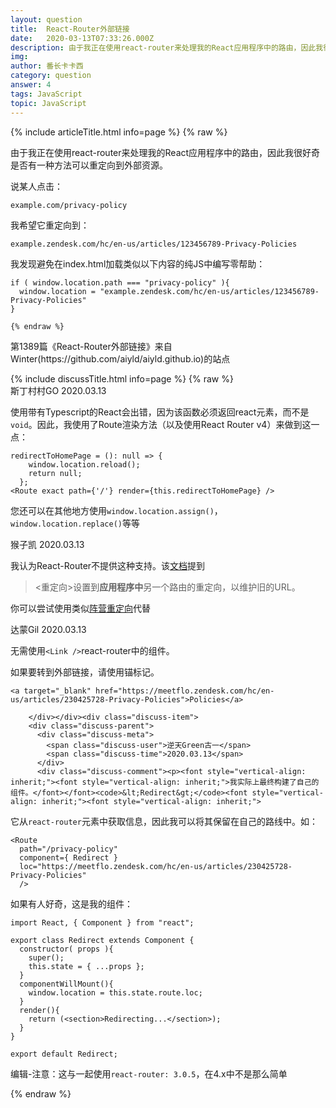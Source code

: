 ```yaml
---
layout: question
title:  React-Router外部链接
date:   2020-03-13T07:33:26.000Z
description: 由于我正在使用react-router来处理我的React应用程序中的路由，因此我很好奇是否有一种方法可以重定向到外部资源。说某人点击：examp...
img: 
author: 番长卡卡西
category: question
answer: 4
tags: JavaScript
topic: JavaScript
---
```

<div class="article-root">
  <div class="article">
    {% include articleTitle.html info=page %}
    {% raw %}
    <div class="article-content"><p><font style="vertical-align: inherit;"><font style="vertical-align: inherit;">由于我正在使用react-router来处理我的React应用程序中的路由，因此我很好奇是否有一种方法可以重定向到外部资源。</font></font></p>

<p><font style="vertical-align: inherit;"><font style="vertical-align: inherit;">说某人点击：</font></font></p>

<p><code>example.com/privacy-policy</code></p>

<p><font style="vertical-align: inherit;"><font style="vertical-align: inherit;">我希望它重定向到：</font></font></p>

<p><code>example.zendesk.com/hc/en-us/articles/123456789-Privacy-Policies</code></p>

<p><font style="vertical-align: inherit;"><font style="vertical-align: inherit;">我发现避免在index.html加载类似以下内容的纯JS中编写零帮助：</font></font></p>

<pre><code>if ( window.location.path === "privacy-policy" ){<font></font>
  window.location = "example.zendesk.com/hc/en-us/articles/123456789-Privacy-Policies"<font></font>
}<font></font>
</code></pre></div>
    {% endraw %}
  </div>
  <p class="winter_mark">第1389篇《React-Router外部链接》来自Winter(https://github.com/aiyld/aiyld.github.io)的站点</p>
  <div class="discuss-wrapper">
    {% include discussTitle.html info=page %}
    {% raw %}
    <div class="discuss-list">
    <div class="discuss-item">
        <div class="discuss-parent">
          <div class="discuss-meta">
            <span class="discuss-user">斯丁村村GO</span>
            <span class="discuss-time">2020.03.13</span>
          </div>
          <div class="discuss-comment"><p><font style="vertical-align: inherit;"><font style="vertical-align: inherit;">使用带有Typescript的React会出错，因为该函数必须返回react元素，而不是</font></font><code>void</code><font style="vertical-align: inherit;"><font style="vertical-align: inherit;">。</font><font style="vertical-align: inherit;">因此，我使用了Route渲染方法（以及使用React Router v4）来做到这一点：</font></font></p>

<pre><code>redirectToHomePage = (): null =&gt; {<font></font>
    window.location.reload();<font></font>
    return null;<font></font>
  };    <font></font>
&lt;Route exact path={'/'} render={this.redirectToHomePage} /&gt;<font></font>
</code></pre>

<p><font style="vertical-align: inherit;"><font style="vertical-align: inherit;">您还可以在其他地方使用</font></font><code>window.location.assign()</code><font style="vertical-align: inherit;"><font style="vertical-align: inherit;">，</font></font><code>window.location.replace()</code><font style="vertical-align: inherit;"><font style="vertical-align: inherit;">等等</font></font></p></div>
        </div></div><div class="discuss-item">
        <div class="discuss-parent">
          <div class="discuss-meta">
            <span class="discuss-user">猴子凯</span>
            <span class="discuss-time">2020.03.13</span>
          </div>
          <div class="discuss-comment"><p><font style="vertical-align: inherit;"><font style="vertical-align: inherit;">我认为React-Router不提供这种支持。</font><font style="vertical-align: inherit;">该</font></font><a href="http://knowbody.github.io/react-router-docs/api/Redirect.html" rel="nofollow noreferrer"><font style="vertical-align: inherit;"><font style="vertical-align: inherit;">文档</font></font></a><font style="vertical-align: inherit;"><font style="vertical-align: inherit;">提到</font></font></p>

<blockquote>
  <p><font style="vertical-align: inherit;"><font style="vertical-align: inherit;">&lt;重定向&gt;设置到</font></font><strong><font style="vertical-align: inherit;"><font style="vertical-align: inherit;">应用程序中</font></font></strong><font style="vertical-align: inherit;"><font style="vertical-align: inherit;">另一个路由的重定向，</font><font style="vertical-align: inherit;">以维护旧的URL。</font></font></p>
</blockquote>

<p><font style="vertical-align: inherit;"><font style="vertical-align: inherit;">你可以尝试使用类似</font></font><a href="https://www.npmjs.com/package/react-redirect" rel="nofollow noreferrer"><font style="vertical-align: inherit;"><font style="vertical-align: inherit;">阵营重定向</font></font></a><font style="vertical-align: inherit;"><font style="vertical-align: inherit;">代替</font></font></p></div>
        </div></div><div class="discuss-item">
        <div class="discuss-parent">
          <div class="discuss-meta">
            <span class="discuss-user">达蒙Gil</span>
            <span class="discuss-time">2020.03.13</span>
          </div>
          <div class="discuss-comment"><p><font style="vertical-align: inherit;"><font style="vertical-align: inherit;">无需使用</font></font><code>&lt;Link /&gt;</code><font style="vertical-align: inherit;"><font style="vertical-align: inherit;">react-router中的组件。</font></font></p>

<p><font style="vertical-align: inherit;"><font style="vertical-align: inherit;">如果要转到外部链接，请使用锚标记。</font></font></p>

<pre><code>&lt;a target="_blank" href="https://meetflo.zendesk.com/hc/en-us/articles/230425728-Privacy-Policies"&gt;Policies&lt;/a&gt;
</code></pre></div>
        </div></div><div class="discuss-item">
        <div class="discuss-parent">
          <div class="discuss-meta">
            <span class="discuss-user">逆天Green古一</span>
            <span class="discuss-time">2020.03.13</span>
          </div>
          <div class="discuss-comment"><p><font style="vertical-align: inherit;"><font style="vertical-align: inherit;">我实际上最终构建了自己的组件。</font></font><code>&lt;Redirect&gt;</code><font style="vertical-align: inherit;"><font style="vertical-align: inherit;">
它从</font></font><code>react-router</code><font style="vertical-align: inherit;"><font style="vertical-align: inherit;">元素中</font><font style="vertical-align: inherit;">获取信息，</font><font style="vertical-align: inherit;">因此我可以将其保留在自己的路线中。</font><font style="vertical-align: inherit;">如：</font></font></p>

<pre><code>&lt;Route<font></font>
  path="/privacy-policy"<font></font>
  component={ Redirect }<font></font>
  loc="https://meetflo.zendesk.com/hc/en-us/articles/230425728-Privacy-Policies"<font></font>
  /&gt;<font></font>
</code></pre>

<p><font style="vertical-align: inherit;"><font style="vertical-align: inherit;">如果有人好奇，这是我的组件：</font></font></p>

<pre><code>import React, { Component } from "react";<font></font>
<font></font>
export class Redirect extends Component {<font></font>
  constructor( props ){<font></font>
    super();<font></font>
    this.state = { ...props };<font></font>
  }<font></font>
  componentWillMount(){<font></font>
    window.location = this.state.route.loc;<font></font>
  }<font></font>
  render(){<font></font>
    return (&lt;section&gt;Redirecting...&lt;/section&gt;);<font></font>
  }<font></font>
}<font></font>
<font></font>
export default Redirect;<font></font>
</code></pre>

<p><font style="vertical-align: inherit;"><font style="vertical-align: inherit;">编辑-注意：这与一起使用</font></font><code>react-router: 3.0.5</code><font style="vertical-align: inherit;"><font style="vertical-align: inherit;">，在4.x中不是那么简单</font></font></p></div>
        </div></div>
    </div>
    {% endraw %}
  </div>
<div>
